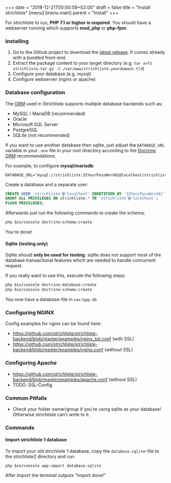 +++
date = "2018-12-21T00:00:08+02:00"
draft = false
title = "Install strichliste"
[menu]
  [menu.main]
    parent = "Install"
+++

For strichliste to run, **PHP 7.1 or higher is required**. You should have a webserver running which supports **mod_php** or **php-fpm**.

### Installing

1. Go to the Github project to download the [latest release](https://github.com/strichliste/strichliste/releases). It comes already with a bundled front-end.
2. Extract the package content to your target directory (e.g. `tar xvfz strichliste.tar.gz -C /var/www/strichliste.yourdomain.tld`)
3. Configure your database (e.g. mysql)
4. Configure webserver (nginx or apache)

### Database configuration

The [ORM](https://www.doctrine-project.org/projects/doctrine-dbal/en/2.9/reference/platforms.html) used in
Strichliste supports multiple database backends such as:

* MySQL / MariaDB (recommended)
* Oracle
* Microsoft SQL Server
* PostgreSQL
* SQLite (not recommended)

If you want to use another database then sqlite, just adjust the `DATABASE_URL` variable in your `.env` file in your root
directory according to the [Doctrine ORM](https://www.doctrine-project.org/projects/doctrine-dbal/en/2.9/reference/configuration.html#connecting-using-a-url)
recommendations.

For example, to configure **mysql/mariadb**:

```
DATABASE_URL="mysql://strichliste:32YourPassWord42@localhost/strichliste"
```

Create a database and a separate user:

```sql
CREATE USER 'strichliste'@'localhost' IDENTIFIED BY '32YourPassWord42';
GRANT ALL PRIVILEGES ON strichliste.* TO 'strichliste'@'localhost';
FLUSH PRIVILEGES;
```

Afterwards just run the following commands to create the schema:

```bash
php bin/console doctrine:schema:create
```

You're done!

#### Sqlite (testing only)

Sqlite should **only be used for testing**. sqlite does not support most of the database transactional features
which are needed to handle concurrent request.

If you really want to use this, execute the following steps:
```bash
php bin/console doctrine:database:create
php bin/console doctrine:schema:create
```

You now have a database-file in `var/app.db`

### Configuring NGINX

Config examples for nginx can be found here:

* https://github.com/strichliste/strichliste-backend/blob/master/examples/nginx_ssl.conf (with SSL)
* https://github.com/strichliste/strichliste-backend/blob/master/examples/nginx.conf (without SSL)

### Configuring Apache

* https://github.com/strichliste/strichliste-backend/blob/master/examples/apache.conf (without SSL)
* TODO: SSL-Config

### Common Pitfalls

* Check your folder owner/group if you're using sqlite as your database! Otherwise strichliste can't write to it.

### Commands

#### Import strichliste 1 database

To import your old strichliste 1 database, copy the `database.sqlite`-file to the strichliste2 directory and run:

`php bin/console app:import database.sqlite`

After import the terminal outputs "Import done!"



 

